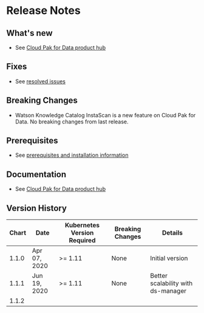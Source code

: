 # Release Notes

## What's new

- See [Cloud Pak for Data product hub](https://www.ibm.com/support/producthub/icpdata/docs/content/SSQNUZ_current/cpd/overview/whats-new.html)

## Fixes

- See [resolved issues](https://www.ibm.com/support/producthub/icpdata/docs/content/SSQNUZ_current/cpd/overview/relnotes-2.5.0.0.html#resolved)

## Breaking Changes

- Watson Knowledge Catalog InstaScan is a new feature on Cloud Pak for Data. No breaking changes from last release.

## Prerequisites

- See [prerequisites and installation information](https://www.ibm.com/support/producthub/icpdata/docs/content/SSQNUZ_current/cpd/overview/relnotes-2.5.0.0.html#pre-and-inst)

## Documentation

- See [Cloud Pak for Data product hub](https://www.ibm.com/support/producthub/icpdata/)

## Version History

| Chart | Date | Kubernetes Version Required | Breaking Changes | Details |
| ----- | ---- | --------------------------- | ---------------- | ------- |
| 1.1.0 | Apr 07, 2020 | >= 1.11 | None | Initial version |
| 1.1.1 | Jun 19, 2020 | >= 1.11 | None | Better scalability with ds-manager |
| 1.1.2 |  |  |  |  |
